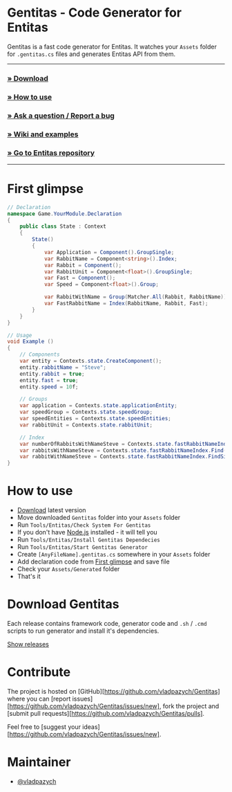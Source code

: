 # Gentitas - Code Generator for Entitas

Gentitas is a fast code generator for Entitas. It watches your `Assets` folder for `.gentitas.cs` files and generates Entitas API from them.

---

### **[» Download](#download-gentitas)**
### **[» How to use](#how-to-use)**
### **[» Ask a question / Report a bug](https://github.com/vladpazych/Gentitas/issues/new)**
### **[» Wiki and examples](https://github.com/vladpazych/Gentitas/wiki)**
### **[» Go to Entitas repository](https://github.com/sschmid/Entitas-CSharp)**

---

First glimpse
=============
```csharp
// Declaration
namespace Game.YourModule.Declaration
{
    public class State : Context
    {
        State()
        {
            var Application = Component().GroupSingle;
            var RabbitName = Component<string>().Index;
            var Rabbit = Component();
            var RabbitUnit = Component<float>().GroupSingle;
            var Fast = Component();
            var Speed = Component<float>().Group;

            var RabbitWithName = Group(Matcher.All(Rabbit, RabbitName));
            var FastRabbitName = Index(RabbitName, Rabbit, Fast);
        }
    }
}

// Usage
void Example ()
{
    // Components
    var entity = Contexts.state.CreateComponent();
    entity.rabbitName = "Steve";
    entity.rabbit = true;
    entity.fast = true;
    entity.speed = 10f;

    // Groups
    var application = Contexts.state.applicationEntity;
    var speedGroup = Contexts.state.speedGroup;
    var speedEntities = Contexts.state.speedEntities;
    var rabbitUnit = Contexts.state.rabbitUnit;

    // Index
    var numberOfRabbitsWithNameSteve = Contexts.state.fastRabbitNameIndex.GetCount("Steve");
    var rabbitsWithNameSteve = Contexts.state.fastRabbitNameIndex.Find("Steve");
    var rabbitWithNameSteve = Contexts.state.fastRabbitNameIndex.FindSingle("Steve");
}
```

How to use
==========
- [Download](https://github.com/vladpazych/Gentitas/releases) latest version
- Move downloaded `Gentitas` folder into your `Assets` folder
- Run `Tools/Entitas/Check System For Gentitas`
- If you don't have [Node.js](https://nodejs.org/) installed - it will tell you
- Run `Tools/Entitas/Install Gentitas Dependecies`
- Run `Tools/Entitas/Start Gentitas Generator`
- Create `[AnyFileName].gentitas.cs` somewhere in your `Assets` folder
- Add declaration code from [First glimpse](#first-glimpse) and save file
- Check your `Assets/Generated` folder
- That's it

Download Gentitas
=================
Each release contains framework code, generator code and `.sh` / `.cmd` scripts to run generator and install it's dependencies.

[Show releases](https://github.com/vladpazych/Gentitas/releases)

Contribute
==========
The project is hosted on [GitHub][https://github.com/vladpazych/Gentitas] where you can [report issues][https://github.com/vladpazych/Gentitas/issues/new], fork the project and [submit pull requests][https://github.com/vladpazych/Gentitas/pulls].

Feel free to [suggest your ideas][https://github.com/vladpazych/Gentitas/issues/new].


Maintainer
==========
* [@vladpazych](https://github.com/vladpazych)
